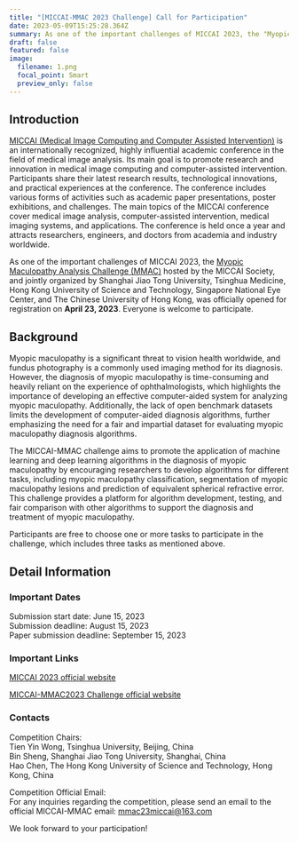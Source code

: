 ```yaml
---
title: "[MICCAI-MMAC 2023 Challenge] Call for Participation"
date: 2023-05-09T15:25:28.364Z
summary: As one of the important challenges of MICCAI 2023, the "Myopic Maculopathy Analysis Challenge (MMAC)" hosted by the MICCAI Society, and jointly organized by Shanghai Jiao Tong University, Tsinghua Medicine, Hong Kong University of Science and Technology, Singapore National Eye Center, and The Chinese University of Hong Kong, was officially opened for registration on April 23, 2023. Everyone is welcome to participate.
draft: false
featured: false
image:
  filename: 1.png
  focal_point: Smart
  preview_only: false
---
```


<!--StartFragment-->

## **Introduction**
[MICCAI (Medical Image Computing and Computer Assisted Intervention)](http://www.miccai.org/) is an internationally recognized, highly influential academic conference in the field of medical image analysis. Its main goal is to promote research and innovation in medical image computing and computer-assisted intervention. Participants share their latest research results, technological innovations, and practical experiences at the conference. The conference includes various forms of activities such as academic paper presentations, poster exhibitions, and challenges. The main topics of the MICCAI conference cover medical image analysis, computer-assisted intervention, medical imaging systems, and applications. The conference is held once a year and attracts researchers, engineers, and doctors from academia and industry worldwide.

As one of the important challenges of MICCAI 2023, the [Myopic Maculopathy Analysis Challenge (MMAC)](https://codalab.lisn.upsaclay.fr/competitions/12441) hosted by the MICCAI Society, and jointly organized by Shanghai Jiao Tong University, Tsinghua Medicine, Hong Kong University of Science and Technology, Singapore National Eye Center, and The Chinese University of Hong Kong, was officially opened for registration on **April 23, 2023**. Everyone is welcome to participate.

<!--EndFragment-->

<!--StartFragment-->

## **Background**

Myopic maculopathy is a significant threat to vision health worldwide, and fundus photography is a commonly used imaging method for its diagnosis. However, the diagnosis of myopic maculopathy is time-consuming and heavily reliant on the experience of ophthalmologists, which highlights the importance of developing an effective computer-aided system for analyzing myopic maculopathy. Additionally, the lack of open benchmark datasets limits the development of computer-aided diagnosis algorithms, further emphasizing the need for a fair and impartial dataset for evaluating myopic maculopathy diagnosis algorithms.

The MICCAI-MMAC challenge aims to promote the application of machine learning and deep learning algorithms in the diagnosis of myopic maculopathy by encouraging researchers to develop algorithms for different tasks, including myopic maculopathy classification, segmentation of myopic maculopathy lesions and prediction of equivalent spherical refractive error. This challenge provides a platform for algorithm development, testing, and fair comparison with other algorithms to support the diagnosis and treatment of myopic maculopathy.

Participants are free to choose one or more tasks to participate in the challenge, which includes three tasks as mentioned above.

<!--EndFragment-->

<!--StartFragment-->

## **Detail Information**

<!--EndFragment-->

<!--StartFragment-->
### **Important Dates**

Submission start date: June 15, 2023          
Submission deadline: August 15, 2023             
Paper submission deadline: September 15, 2023            

### **Important Links**
[MICCAI 2023 official website](https://conferences.miccai.org/2023)

[MICCAI-MMAC2023 Challenge official website](https://codalab.lisn.upsaclay.fr/competitions/12441)

### **Contacts**

Competition Chairs:            
Tien Yin Wong, Tsinghua University, Beijing, China            
Bin Sheng, Shanghai Jiao Tong University, Shanghai, China            
Hao Chen, The Hong Kong University of Science and Technology, Hong Kong, China              

Competition Official Email:                    
For any inquiries regarding the competition, please send an email to the official MICCAI-MMAC email: [mmac23miccai@163.com](mailto:mmac23miccai@163.com)            

We look forward to your participation!

<!--EndFragment-->